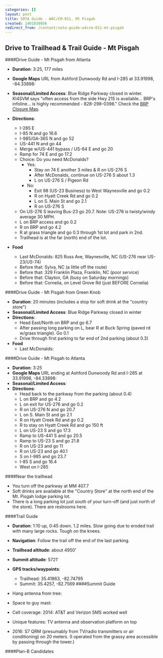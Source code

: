 ```yaml
---
categories: []
layout: post
title: SOTA Guide - W4C/CM-011, Mt Pisgah
created: 1401039956
redirect_from: /content/sota-guide-w4ccm-011-mt-pisgah
---
```

Drive to Trailhead & Trail Guide - Mt Pisgah
--------------------------------------------------------
####Drive Guide - Mt Pisgah from Atlanta

* **Duration**: 3:25, 177 miles
* **Google Maps** URL from Ashford Dunwoody Rd and I-285 at 33.91998, -84.33898: 
* **Seasonal/Limited Access**: Blue Ridge Parkway closed in winter.   KI4SVM says "often access from the side Hwy 215 is available... BRP's infoline... is highly recommended - 828-298-0398." Check the [BRP Closure Map](http://www.nps.gov/maps/blri/road-closures/).
* **Directions**:
    * I-285 E
    * I-85 N and go 16.6
    * I-985/GA-365 N and go 52
    * US-441 N and go 44
    * Merge w/US-441 bypass / US-64 E and go 20
    * Ramp for 74 E and go 17.2
    * Choice: Do you need McDonalds?
    	* Yes: 
    	    * Stay on 74 E another 3 miles & R on US-276 S
    	    * After McDonalds, continue on US-276 S about 1.3
    	    * L on US-276 S / Pigeon Rd 
    	* No: 
    		* Exit 98 (US-23 Business) to West Waynesville and go 0.2
		    * R on Hyatt Creek Rd and go 0.2
    		* L on S. Main St and go 2.1
    		* R on US-276 S
    * On US-276 S leaving Bus-23 go 20.7.  Note: US-276 is twisty/windy average 30 MPH.
    * L on BRP access and go 0.2
    * R on BRP and go 4.2
    * R at grass triangle and go 0.3 through 1st lot and park in 2nd.
    * Trailhead is at the far (north) end of the lot.
   
* **Food**
    * Last McDonalds: 825 Russ Ave, Waynesville, NC (US-276 near US-23/US-74)
    * Before that: Sylva, NC (a little off the route)
    * Before that: 329 Franklin Plaza, Franklin, NC (poor service)
    * Before that: Clayton, GA (busy on Saturday mornings)
    * Before that: Cornelia, on Level Grove Rd (just BEFORE Cornelia)

####Drive Guide - Mt Pisgah from Green Knob

* **Duration**: 20 minutes (includes a stop for soft drink at the "country store")
* **Seasonal/Limited Access**: Blue Ridge Parkway closed in winter
* **Directions**:
    * Head East/North on BRP and go 6.7
    * After passing long parking on L, bear R at Buck Spring (paved rd w/grass triangle). Go 0.1
    * Drive through first parking to far end of 2nd parking (about 0.3) 
* **Food**
    * Last McDonalds: 

####Drive Guide - Mt Pisgah to Atlanta

* **Duration**: 3:25
* **Google Maps** URL ending at Ashford Dunwoody Rd and I-285 at 33.91998, -84.33898: 
* **Seasonal/Limited Access**:
* **Directions**:
    * Head back to the parkway from the parking (about 0.4)
    * L on BRP and go 4.2
    * L on exit for US-276 and go 0.2
    * R on US-276 N and go 20.7
    * L on S. Main St and go 2.1
    * R on Hyatt Creek Rd and go 0.2
    * R to stay on Hyatt Creek Rd and go 150 ft
    * L on US-23 S and go 17.3
    * Ramp to US-441 S and go 20.5
    * Ramp to US-23 S and go 21.8
    * R on US-23 and go 11
    * R on US-23 and go 40.1
    * S on I-985 and go 23.7
    * I-85 S and go 16.4
    * West on I-285

####Near the trailhead

* You turn off the parkway at MM 407.7
* Soft drinks are available at the "Country Store" at the north end of the Mt. Pisgah lodge parking lot.
* There is a long parking lot just south of your turn-off (and just north of the store).  There are restrooms here.

####Trail Guide

* **Duration**: 1:10 up, 0:45 down.  1.2 miles. Slow going due to eroded trail with many large rocks. Tough on the knees.
* **Navigation**: Follow the trail off the end of the last parking.
* **Trailhead altitude**: about 4950'
* **Summit altitude**: 5721'
* **GPS tracks/waypoints**:
    * Trailhead: 35.41863, -82.74795
	* Summit: 35.4257, -82.7569
####Summit Guide

* Hang antenna from tree:
* Space to guy mast:
* Cell coverage: 2014: AT&T and Verizon SMS worked well
* Unique features: TV antenna and observation platform on top
* 2016: S7 QRM (presumably from TV/radio transmitters or air conditioning) on 20 meters.  (I operated from the grassy area accessible by passing through the tower.)

####Plan-B Candidates
